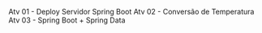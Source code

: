 Atv 01 - Deploy Servidor Spring Boot
Atv 02 - Conversão de Temperatura
Atv 03 - Spring Boot + Spring Data
